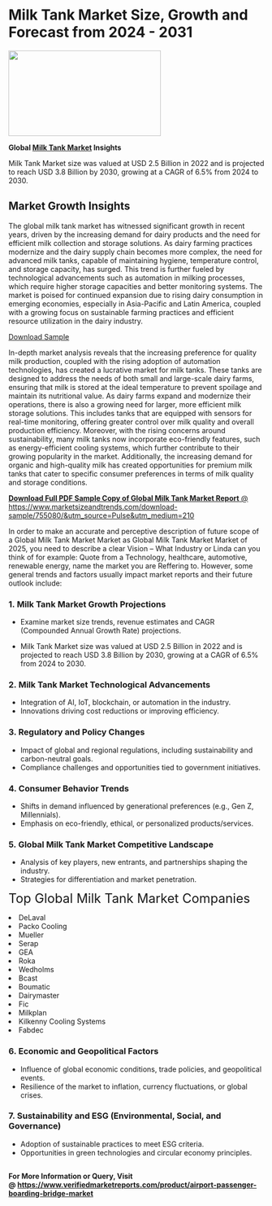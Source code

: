 <H1>Milk Tank Market Size, Growth and Forecast from 2024 - 2031</H1><img class="aligncenter size-medium wp-image-584254" src="https://thirdeyenews.in/wp-content/uploads/2024/09/Global-Market-Research-300x168.jpeg" alt="" width="300" height="168" /><p><strong>Global&nbsp;<a href="https://www.marketsizeandtrends.com/download-sample/755080/&amp;utm_source=Pulse&amp;utm_medium=210">Milk Tank Market</a> Insights</strong></p><p>Milk Tank Market size was valued at USD 2.5 Billion in 2022 and is projected to reach USD 3.8 Billion by 2030, growing at a CAGR of 6.5% from 2024 to 2030.</p><p><h2>Market Growth Insights</h2> <p>The global milk tank market has witnessed significant growth in recent years, driven by the increasing demand for dairy products and the need for efficient milk collection and storage solutions. As dairy farming practices modernize and the dairy supply chain becomes more complex, the need for advanced milk tanks, capable of maintaining hygiene, temperature control, and storage capacity, has surged. This trend is further fueled by technological advancements such as automation in milking processes, which require higher storage capacities and better monitoring systems. The market is poised for continued expansion due to rising dairy consumption in emerging economies, especially in Asia-Pacific and Latin America, coupled with a growing focus on sustainable farming practices and efficient resource utilization in the dairy industry.</p> <p><a href="#">Download Sample</a></p> <p>In-depth market analysis reveals that the increasing preference for quality milk production, coupled with the rising adoption of automation technologies, has created a lucrative market for milk tanks. These tanks are designed to address the needs of both small and large-scale dairy farms, ensuring that milk is stored at the ideal temperature to prevent spoilage and maintain its nutritional value. As dairy farms expand and modernize their operations, there is also a growing need for larger, more efficient milk storage solutions. This includes tanks that are equipped with sensors for real-time monitoring, offering greater control over milk quality and overall production efficiency. Moreover, with the rising concerns around sustainability, many milk tanks now incorporate eco-friendly features, such as energy-efficient cooling systems, which further contribute to their growing popularity in the market. Additionally, the increasing demand for organic and high-quality milk has created opportunities for premium milk tanks that cater to specific consumer preferences in terms of milk quality and storage conditions.</p> <p><a href="#"></p><p><span class=""><strong>Download Full PDF Sample Copy of Global Milk Tank Market Report</strong> @ <a href="https://www.marketsizeandtrends.com/download-sample/755080/&amp;utm_source=Pulse&amp;utm_medium=210" target="_blank">https://www.marketsizeandtrends.com/download-sample/755080/&amp;utm_source=Pulse&amp;utm_medium=210</a></span></p><p>In order to make an accurate and perceptive description of future scope of a Global&nbsp;Milk Tank Market Market as Global&nbsp;Milk Tank Market Market of 2025, you need to describe a clear Vision &ndash; What Industry or Linda can you think of for example: Quote from a Technology, healthcare, automotive, renewable energy, name the market you are Reffering to. However, some general trends and factors usually impact market reports and their future outlook include:</p><h3>1.&nbsp;<strong>Milk Tank Market Growth Projections</strong></h3><ul><li>Examine market size trends, revenue estimates and CAGR (Compounded Annual Growth Rate) projections.</li><li><p>Milk Tank Market size was valued at USD 2.5 Billion in 2022 and is projected to reach USD 3.8 Billion by 2030, growing at a CAGR of 6.5% from 2024 to 2030.</p></li></ul><h3>2.&nbsp;<strong>Milk Tank Market Technological Advancements</strong></h3><ul><li>Integration of AI, IoT, blockchain, or automation in the industry.</li><li>Innovations driving cost reductions or improving efficiency.</li></ul><h3>3.&nbsp;<strong>Regulatory and Policy Changes</strong></h3><ul><li>Impact of global and regional regulations, including sustainability and carbon-neutral goals.</li><li>Compliance challenges and opportunities tied to government initiatives.</li></ul><h3>4.&nbsp;<strong>Consumer Behavior Trends</strong></h3><ul><li>Shifts in demand influenced by generational preferences (e.g., Gen Z, Millennials).</li><li>Emphasis on eco-friendly, ethical, or personalized products/services.</li></ul><h3>5.&nbsp;<strong>Global Milk Tank Market Competitive Landscape</strong></h3><ul><li>Analysis of key players, new entrants, and partnerships shaping the industry.</li><li>Strategies for differentiation and market penetration.</li></ul><p data-pm-slice="1 1 []"><span style="color: inherit; font-family: inherit; font-size: 25px;">Top Global Milk Tank Market Companies</span></p><div class="" data-test-id=""><p><li>DeLaval</li><li> Packo Cooling</li><li> Mueller</li><li> Serap</li><li> GEA</li><li> Roka</li><li> Wedholms</li><li> Bcast</li><li> Boumatic</li><li> Dairymaster</li><li> Fic</li><li> Milkplan</li><li> Kilkenny Cooling Systems</li><li> Fabdec</li></p></div><h3>6.&nbsp;<strong>Economic and Geopolitical Factors</strong></h3><ul><li>Influence of global economic conditions, trade policies, and geopolitical events.</li><li>Resilience of the market to inflation, currency fluctuations, or global crises.</li></ul><h3>7.&nbsp;<strong>Sustainability and ESG (Environmental, Social, and Governance)</strong></h3><ul><li>Adoption of sustainable practices to meet ESG criteria.</li><li>Opportunities in green technologies and circular economy principles.</li></ul><h2><strong style="font-size: 14px;">For More Information or Query, Visit @&nbsp;</strong><a style="background-color: #ffffff; font-size: 14px;" href="https://www.marketsizeandtrends.com/report/milk-tank-market/" target="_blank">https://www.verifiedmarketreports.com/product/airport-passenger-boarding-bridge-market</a></h2>
